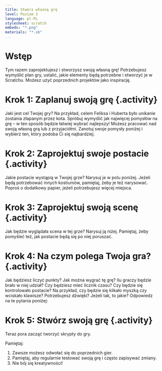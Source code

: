 ```yaml
---
title: Stwórz własną grę
level: Poziom 3
language: pl-PL
stylesheet: scratch
embeds: "*.png"
materials: "*.sb"
...
```


# Wstęp
Tym razem zaprojektujesz i stworzysz swoją własną grę! Potrzebujesz wymyślić plan gry, ustalić, jakie elementy będą potrzebne i stworzyć je w Scratchu. Możesz użyć poprzednich projektów jako inspirację.

# Krok 1: Zaplanuj swoją grę {.activity}

Jaki jest cel Twojej gry? Na przykład, celem Feliksa i Huberta było unikanie zostania złapanym przez kota. Spróbuj wymyślić jak najwięcej pomysłów na grę – w ten sposób będzie łatwiej wybrać najlepszy! Możesz pracować nad swoją własną grą lub z przyjaciółmi. Zanotuj swoje pomysły poniżej i wybierz ten, który podoba Ci się najbardziej.

# Krok 2: Zaprojektuj swoje postacie {.activity}

Jakie postacie wystąpią w Twojej grze? Narysuj je w polu poniżej. Jeżeli będą potrzebować innych kostiumów, pamiętaj, żeby je też narysować. Poproś o dodatkowy papier, jeżeli potrzebujesz więcej miejsca.

# Krok 3: Zaprojektuj swoją scenę {.activity}

Jak będzie wyglądała scena w tej grze? Narysuj ją niżej. Pamiętaj, żeby pomyśleć też, jak postacie będą się po niej poruszać. 

# Krok 4: Na czym polega Twoja gra? {.activity}

Jak będziesz liczyć punkty? Jak można wygrać tę grę? Ilu graczy będzie brało w niej udział? Czy będziesz mieć licznik czasu? Czy będzie się kontrolowało postacie? Na przykład, czy będzie się klikało myszką czy wciskało klawisze? Potrzebujesz dźwięki? Jeżeli tak, to jakie? Odpowiedz na te pytania poniżej:

# Krok 5: Stwórz swoją grę {.activity}

Teraz pora zacząć tworzyć skrypty do gry.

Pamiętaj:

1. Zawsze możesz odwołać się do poprzednich gier.
2. Pamiętaj, aby regularnie testować swoją grę i często zapisywać zmiany.
3. Nie bój się kreatywności!
